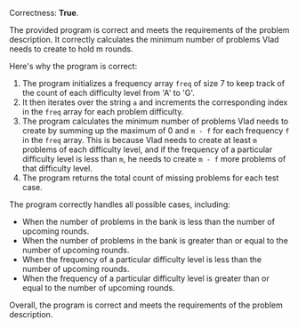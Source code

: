 Correctness: **True**.

The provided program is correct and meets the requirements of the problem description. It correctly calculates the minimum number of problems Vlad needs to create to hold m rounds.

Here's why the program is correct:

1. The program initializes a frequency array `freq` of size 7 to keep track of the count of each difficulty level from 'A' to 'G'.
2. It then iterates over the string `a` and increments the corresponding index in the `freq` array for each problem difficulty.
3. The program calculates the minimum number of problems Vlad needs to create by summing up the maximum of 0 and `m - f` for each frequency `f` in the `freq` array. This is because Vlad needs to create at least `m` problems of each difficulty level, and if the frequency of a particular difficulty level is less than `m`, he needs to create `m - f` more problems of that difficulty level.
4. The program returns the total count of missing problems for each test case.

The program correctly handles all possible cases, including:

* When the number of problems in the bank is less than the number of upcoming rounds.
* When the number of problems in the bank is greater than or equal to the number of upcoming rounds.
* When the frequency of a particular difficulty level is less than the number of upcoming rounds.
* When the frequency of a particular difficulty level is greater than or equal to the number of upcoming rounds.

Overall, the program is correct and meets the requirements of the problem description.